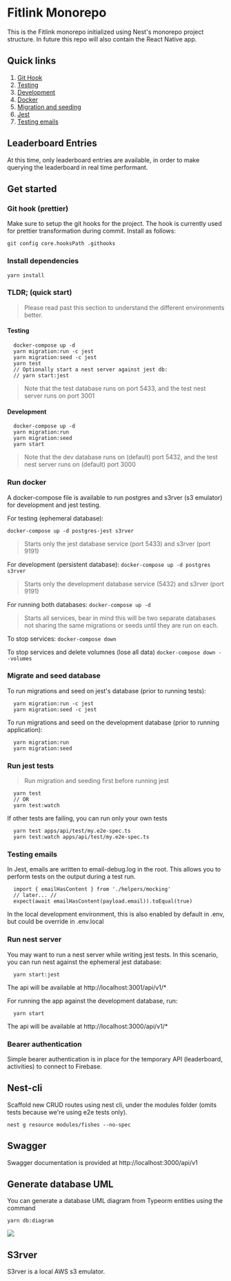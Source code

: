 # Fitlink Monorepo

This is the Fitlink monorepo initialized using Nest's monorepo project structure. In future this repo will also contain the React Native app.

## Quick links
1. [Git Hook](#git-hook-prettier)
2. [Testing](#testing)
3. [Development](#development)
4. [Docker](#run-docker)
5. [Migration and seeding](#migrate-and-seed-database)
6. [Jest](#run-jest-tests)
7. [Testing emails](#testing-emails)

## Leaderboard Entries

At this time, only leaderboard entries are available, in order to make querying the leaderboard in real time performant. 

## Get started

### Git hook (prettier)
Make sure to setup the git hooks for the project. The hook is currently used for prettier transformation during commit. Install as follows:

```git config core.hooksPath .githooks```

### Install dependencies

```yarn install```

### TLDR; (quick start)
> Please read past this section to understand the different environments better.

#### Testing
```
  docker-compose up -d
  yarn migration:run -c jest
  yarn migration:seed -c jest
  yarn test
  // Optionally start a nest server against jest db:
  // yarn start:jest 
```
> Note that the test database runs on port 5433, and the test nest server runs on port 3001

#### Development
```
  docker-compose up -d
  yarn migration:run 
  yarn migration:seed
  yarn start
```
> Note that the dev database runs on (default) port 5432, and the test nest server runs on (default) port 3000

### Run docker
A docker-compose file is available to run postgres and s3rver (s3 emulator) for development and jest testing. 

For testing (ephemeral database):

```docker-compose up -d postgres-jest s3rver```
> Starts only the jest database service (port 5433) and s3rver (port 9191)

For development (persistent database):
```docker-compose up -d postgres s3rver```
> Starts only the development database service (5432) and s3rver (port 9191)

For running both databases:
```docker-compose up -d```
> Starts all services, bear in mind this will be two separate databases not sharing the same migrations or seeds until they are run on each.

To stop services:
```docker-compose down```

To stop services and delete volumnes (lose all data)
```docker-compose down --volumes```

### Migrate and seed database
To run migrations and seed on jest's database (prior to running tests):
```
  yarn migration:run -c jest
  yarn migration:seed -c jest
```

To run migrations and seed on the development database (prior to running application):
```
  yarn migration:run
  yarn migration:seed
```

### Run jest tests
> Run migration and seeding first before running jest

```
  yarn test
  // OR
  yarn test:watch
```

If other tests are failing, you can run only your own tests
```
  yarn test apps/api/test/my.e2e-spec.ts
  yarn test:watch apps/api/test/my.e2e-spec.ts
```

### Testing emails
In Jest, emails are written to email-debug.log in the root. This allows you to perform tests on the output during a test run. 

```
  import { emailHasContent } from './helpers/mocking'
  // later... //
  expect(await emailHasContent(payload.email)).toEqual(true)
```

In the local development environment, this is also enabled by default in .env, but could be override in .env.local

### Run nest server

You may want to run a nest server while writing jest tests. In this scenario, you can run nest against the ephemeral jest database:

```
  yarn start:jest
```

The api will be available at http://localhost:3001/api/v1/*

For running the app against the development database, run:

```
  yarn start
```

The api will be available at http://localhost:3000/api/v1/*

### Bearer authentication

Simple bearer authentication is in place for the temporary API (leaderboard, activities) to connect to Firebase. 

## Nest-cli

Scaffold new CRUD routes using nest cli, under the modules folder (omits tests because we're using e2e tests only). 

```nest g resource modules/fishes --no-spec```

## Swagger

Swagger documentation is provided at http://localhost:3000/api/v1

## Generate database UML

You can generate a database UML diagram from Typeorm entities using the command

```yarn db:diagram```

<img src="./docs/uml.svg" />

## S3rver
S3rver is a local AWS s3 emulator.
